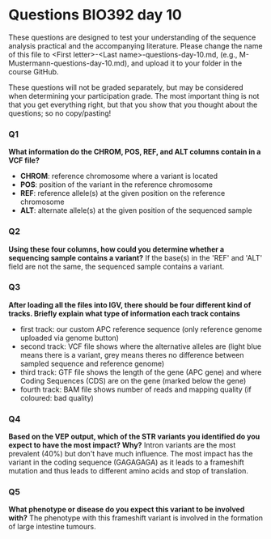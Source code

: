 
# Questions BIO392 day 10
These questions are designed to test your understanding of the sequence analysis practical and the accompanying literature. Please change the name of this file to \<First letter\>-\<Last name\>-questions-day-10.md, (e.g., M-Mustermann-questions-day-10.md), and upload it to your folder in the course GitHub.

These questions will not be graded separately, but may be considered when determining your participation grade. The most important thing is not that you get everything right, but that you show that you thought about the questions; so no copy/pasting!

### Q1
**What information do the CHROM, POS, REF, and ALT columns contain in a VCF file?**
- **CHROM**: reference chromosome where a variant is located
- **POS**: position of the variant in the reference chromosome
- **REF**: reference allele(s) at the given position on the reference chromosome
- **ALT**: alternate allele(s) at the given position of the sequenced sample

### Q2
**Using these four columns, how could you determine whether a sequencing sample contains a variant?**
If the base(s) in the 'REF' and 'ALT' field are not the same, the sequenced sample contains a variant.

### Q3
**After loading all the files into IGV, there should be four different kind of tracks. Briefly explain what type of information each track contains**
- first track: our custom APC reference sequence (only reference genome uploaded via genome button)
- second track: VCF file shows where the alternative alleles are (light blue means there is a variant, grey means theres no difference between sampled sequence and reference genome)
- third track: GTF file shows the length of the gene (APC gene) and where Coding Sequences (CDS) are on the gene (marked below the gene)
- fourth track: BAM file shows number of reads and mapping quality (if coloured: bad quality)

### Q4
**Based on the VEP output, which of the STR variants you identified do you expect to have the most impact? Why?**
Intron variants are the most prevalent (40%) but don't have much influence. The most impact has the variant in the coding sequence (GAGAGAGA) as it leads to a frameshift mutation and thus leads to different amino acids and stop of translation.

### Q5
**What phenotype or disease do you expect this variant to be involved with?**
The phenotype with this frameshift variant is involved in the formation of large intestine tumours.
